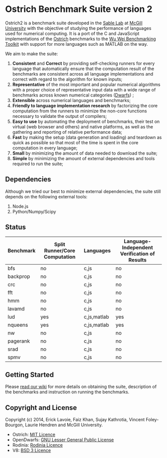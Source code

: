 Ostrich Benchmark Suite version 2
=================================

Ostrich2 is a benchmark suite developed in the [Sable Lab](http://www.sable.mcgill.ca/) at [McGill University](//www.mcgill.ca/) with the objective of studying the performance of languages used for numerical computing. It is a port of the C and JavaScript implementations of the [Ostrich](https://github.com/Sable/Ostrich) benchmarks to the [Wu Wei Benchmarking Toolkit](https://github.com/Sable/wu-wei-benchmarking-toolkit) with support for more languages such as MATLAB on the way.

We aim to make the suite:
 1. **Consistent** and **Correct** by providing self-checking runners for every language that automatically ensure that the computation result of the benchmarks are consistent across all language implementations and correct with regard to the algorithm for known inputs;
 2. **Representative** of the most important and popular numerical algorithms with a proper choice of representative input data with a wide range of benchmarks across known numerical categories ([Dwarfs](http://www.eecs.berkeley.edu/Pubs/TechRpts/2006/EECS-2006-183.pdf)) ;
 3. **Extensible** across numerical languages and benchmarks;
 4. **Friendly to language implementation research** by factorizing the core computation from the runners to minimize the non-core functions necessary to validate the output of compilers;
 5. **Easy to use** by automating the deployment of benchmarks, their test on virtual (web browser and others) and native platforms, as well as the gathering and reporting of relative performance data;
 6. **Fast** by making the setup (data generation and loading) and teardown as quick as possible so that most of the time is spent in the core computation in every language;
 7. **Small** by minimizing the amount of data needed to download the suite;
 8. **Simple** by minimizing the amount of external dependencies and tools required to run the suite;
 
Dependencies
------------------------
Although we tried our best to minimize external dependencies, the suite still depends on the following external tools:
 1. Node.js
 2. Python/Numpy/Scipy

Status
------------------------


| Benchmark | Split Runner/Core Computation | Languages   | Language-Independent Verification of Results |
| --------- | ----------------------------- | ----------- | -------------------------------------------- |
| bfs       |  no                           | c,js        | no                                           |
| backprop  |  no                           | c,js        | no                                           |
| crc       |  no                           | c,js        | no                                           |
| fft       |  no                           | c,js        | no                                           |
| hmm       |  no                           | c,js        | no                                           |
| lavamd    |  no                           | c,js        | no                                           |
| lud       |  yes                          | c,js,matlab | yes                                          |
| nqueens   |  yes                          | c,js,matlab | yes                                          |
| nw        |  no                           | c,js        | no                                           |
| pagerank  |  no                           | c,js        | no                                           |
| srad      |  no                           | c,js        | no                                           |
| spmv      |  no                           | c,js        | no                                           |


Getting Started
------------------------
Please [read our wiki](../../wiki) for more details on obtaining the suite, description of the benchmarks and instruction on running the benchmarks.

Copyright and License
-------------------------
Copyright (c) 2014, Erick Lavoie, Faiz Khan, Sujay Kathrotia, Vincent Foley-Bourgon, Laurie Hendren and McGill University.

- Ostrich: [MIT Licence](LICENSE)
- OpenDwarfs: [GNU Lesser General Public License](//github.com/opendwarfs/OpenDwarfs/blob/master/LICENSE)
- Rodinia: [Rodinia Licence](//www.cs.virginia.edu/~sc5nf/license.htm)
- V8: [BSD 3 Licence](//developers.google.com/v8/terms)
